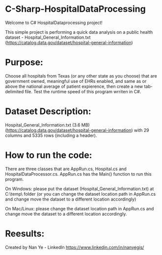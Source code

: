 # C-Sharp-HospitalDataProcessing
Welcome to C# HospitalDataprocessing project!


This simple project is performing a quick data analysis on a public health dataset - Hospital_General_Information.txt (https://catalog.data.gov/dataset/hospital-general-information)

# Purpose:
Choose all hospitals from Texas (or any other state as you choose) that are government owned, meaningful use of EHRs enabled, and same as or above the national average of patient expierence, then create a new tab-delimited file. Test the runtime speed of this program wrriten in C#.

# Dataset Description:
Hospital_General_Information.txt (3.6 MB) (https://catalog.data.gov/dataset/hospital-general-information) with 29 columns and 5335 rows (including a header).

# How to run the code:
There are three classes that are AppRun.cs, Hospital.cs and HospitalDataProcessor.cs. AppRun.cs has the Main() function to run this program.

On Windows: please put the dataset (Hospital_General_Information.txt) at C:\temp\ folder (or you can change the dataset location path in AppRun.cs and change move the dataset to a different location accordingly)

On Mac/Linux: please change the dataset location path in AppRun.cs and change move the dataset to a different location accordingly.

# Reesults:


Created by Nan Ye - LinkedIn https://www.linkedin.com/in/nanyegis/

